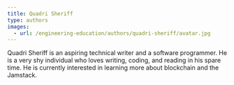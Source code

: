 ```yaml
---
title: Quadri Sheriff
type: authors
images:
  - url: /engineering-education/authors/quadri-sheriff/avatar.jpg 
---
```

Quadri Sheriff is an aspiring technical writer and a software programmer. He is a very shy individual who loves writing, coding, and reading in his spare time. He is currently interested in learning more about blockchain and the Jamstack.